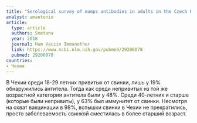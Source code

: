 ```yaml
---
title: "Serological survey of mumps antibodies in adults in the Czech Republic and the need for changes to the vaccination strategy"
analyst: amantonio
article:
  type: article
  authors: Smetana
  year: 2018
  journal: Hum Vaccin Immunother
  link: https://www.ncbi.nlm.nih.gov/pubmed/29206078
  pubmed: 29206078
countries:
- Чехия
---
```


В Чехии среди 18-29 летних привитых от свинки, лишь у 19% обнаружились антитела. Тогда как среди непривитых из той же возрастной категории антитела были у 48%.
Среди 40-летних и старше (которые были непривиты), у 63% был иммунитет от свинки.
Несмотря на охват вакцинации в 98%, вспышки свинки в Чехии не прекратились, просто заболеваемость свинкой сместилась в более старший возраст.
